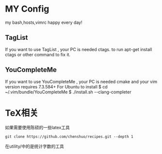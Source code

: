 ﻿# MY Config
my bash,hosts,vimrc 
happy every day!

## TagList
If you want to use TagList , your PC is needed ctags.
to run apt-get install ctags or other command to fix it.

## YouCompleteMe
If you want to use YouCompleteMe , your PC is needed cmake
and your vim version requires 7.3.584+
For Ubuntu to install 
$ cd ~/.vim/bundle/YouCompleteMe
$ ./install.sh --clang-completer

# TeX相关
如果需要使用陈硕的一些latex工具

    git clone https://github.com/chenshuo/recipes.git --depth 1

在utility/中的是统计字数的工具
